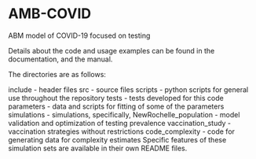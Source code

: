 # AMB-COVID
ABM model of COVID-19 focused on testing

Details about the code and usage examples can be found in the documentation, and the manual.

The directories are as follows:

include - header files
src - source files
scripts - python scripts for general use throughout the repository
tests - tests developed for this code
parameters - data and scripts for fitting of some of the parameters
simulations - simulations, specifically,
NewRochelle_population - model validation and optimization of testing prevalence
vaccination_study - vaccination strategies without restrictions
code_complexity - code for generating data for complexity estimates Specific features of these simulation sets are available in their own README files.
